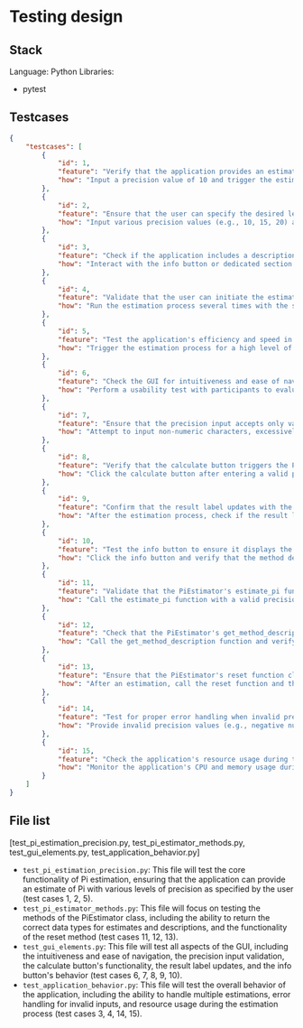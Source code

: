 # Testing design
## Stack
Language: Python
Libraries:
  - pytest

## Testcases
```json
{
    "testcases": [
        {
            "id": 1,
            "feature": "Verify that the application provides an estimate of Pi with a precision of at least 10 decimal places.",
            "how": "Input a precision value of 10 and trigger the estimation process. Check if the result has at least 10 decimal places."
        },
        {
            "id": 2,
            "feature": "Ensure that the user can specify the desired level of precision for the estimation of Pi.",
            "how": "Input various precision values (e.g., 10, 15, 20) and trigger the estimation process. Verify that the result matches the specified precision."
        },
        {
            "id": 3,
            "feature": "Check if the application includes a description or visualization of the method used to estimate Pi.",
            "how": "Interact with the info button or dedicated section to access the method description. Verify that the description or visualization is present and accurate."
        },
        {
            "id": 4,
            "feature": "Validate that the user can initiate the estimation process multiple times without interference from previous estimations.",
            "how": "Run the estimation process several times with the same precision value and compare the results to ensure they are consistent and not affected by previous runs."
        },
        {
            "id": 5,
            "feature": "Test the application's efficiency and speed in estimating Pi.",
            "how": "Trigger the estimation process for a high level of precision and measure the time taken to complete the estimation. Ensure it meets performance benchmarks."
        },
        {
            "id": 6,
            "feature": "Check the GUI for intuitiveness and ease of navigation.",
            "how": "Perform a usability test with participants to evaluate the GUI design and navigation. Collect feedback on the intuitiveness of the interface."
        },
        {
            "id": 7,
            "feature": "Ensure that the precision input accepts only valid numerical input.",
            "how": "Attempt to input non-numeric characters, excessively large numbers, and special characters. Verify that the input is either rejected or sanitized."
        },
        {
            "id": 8,
            "feature": "Verify that the calculate button triggers the Pi estimation process.",
            "how": "Click the calculate button after entering a valid precision value and observe if the Pi estimation process is initiated."
        },
        {
            "id": 9,
            "feature": "Confirm that the result label updates with the Pi estimate after calculation.",
            "how": "After the estimation process, check if the result label displays the new Pi estimate."
        },
        {
            "id": 10,
            "feature": "Test the info button to ensure it displays the method description.",
            "how": "Click the info button and verify that the method description is displayed in an accessible and readable format."
        },
        {
            "id": 11,
            "feature": "Validate that the PiEstimator's estimate_pi function returns a float value.",
            "how": "Call the estimate_pi function with a valid precision value and check the type of the returned value to confirm it's a float."
        },
        {
            "id": 12,
            "feature": "Check that the PiEstimator's get_method_description function returns a string.",
            "how": "Call the get_method_description function and verify that it returns a string containing the method description."
        },
        {
            "id": 13,
            "feature": "Ensure that the PiEstimator's reset function clears the last estimate.",
            "how": "After an estimation, call the reset function and then verify that the last_estimate attribute is cleared or reset."
        },
        {
            "id": 14,
            "feature": "Test for proper error handling when invalid precision input is provided.",
            "how": "Provide invalid precision values (e.g., negative numbers, non-integer values) and verify that the application handles errors gracefully without crashing."
        },
        {
            "id": 15,
            "feature": "Check the application's resource usage during the Pi estimation process.",
            "how": "Monitor the application's CPU and memory usage during the estimation process to ensure it does not require excessive computational resources."
        }
    ]
}
```
## File list
[test_pi_estimation_precision.py, test_pi_estimator_methods.py, test_gui_elements.py, test_application_behavior.py]

- `test_pi_estimation_precision.py`: This file will test the core functionality of Pi estimation, ensuring that the application can provide an estimate of Pi with various levels of precision as specified by the user (test cases 1, 2, 5).
- `test_pi_estimator_methods.py`: This file will focus on testing the methods of the PiEstimator class, including the ability to return the correct data types for estimates and descriptions, and the functionality of the reset method (test cases 11, 12, 13).
- `test_gui_elements.py`: This file will test all aspects of the GUI, including the intuitiveness and ease of navigation, the precision input validation, the calculate button's functionality, the result label updates, and the info button's behavior (test cases 6, 7, 8, 9, 10).
- `test_application_behavior.py`: This file will test the overall behavior of the application, including the ability to handle multiple estimations, error handling for invalid inputs, and resource usage during the estimation process (test cases 3, 4, 14, 15).

